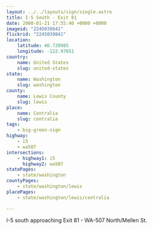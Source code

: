 ```yaml
---
layout: ../../layouts/sign/single.astro
title: I-5 South - Exit 81
date: 2008-01-21 17:55:40 +0000 +0000
imageid: "2245039841"
flickrid: "2245039841"
location:
    latitude: 46.720985
    longitude: -122.97651
country:
    name: United States
    slug: united-states
state:
    name: Washington
    slug: washington
county:
    name: Lewis County
    slug: lewis
place:
    name: Centralia
    slug: centralia
tags:
    - big-green-sign
highway:
    - i5
    - wa507
intersections:
    - highway1: i5
      highway2: wa507
statePages:
    - state/washington
countyPages:
    - state/washington/lewis
placePages:
    - state/washington/lewis/centralia

---
```

I-5 south approaching Exit 81 - WA-507 North/Mellen St.